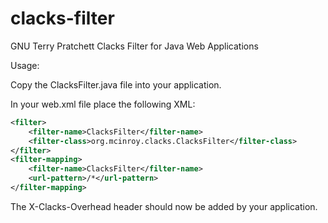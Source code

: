 # clacks-filter
GNU Terry Pratchett Clacks Filter for Java Web Applications

Usage:

Copy the ClacksFilter.java file into your application.


In your web.xml file place the following XML:


```xml
<filter>
    <filter-name>ClacksFilter</filter-name>
    <filter-class>org.mcinroy.clacks.ClacksFilter</filter-class>
</filter>
<filter-mapping>
    <filter-name>ClacksFilter</filter-name>
    <url-pattern>/*</url-pattern>
</filter-mapping>
```

The X-Clacks-Overhead header should now be added by your application.

